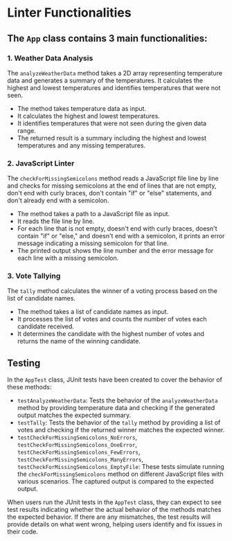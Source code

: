 # Linter Functionalities

## The `App` class contains 3 main functionalities:

### 1. Weather Data Analysis
The `analyzeWeatherData` method takes a 2D array representing temperature data and generates a summary of the temperatures. It calculates the highest and lowest temperatures and identifies temperatures that were not seen.

- The method takes temperature data as input.
- It calculates the highest and lowest temperatures.
- It identifies temperatures that were not seen during the given data range.
- The returned result is a summary including the highest and lowest temperatures and any missing temperatures.


### 2. JavaScript Linter
The `checkForMissingSemicolons` method reads a JavaScript file line by line and checks for missing semicolons at the end of lines that are not empty, don't end with curly braces, don't contain "if" or "else" statements, and don't already end with a semicolon.

- The method takes a path to a JavaScript file as input.
- It reads the file line by line.
- For each line that is not empty, doesn't end with curly braces, doesn't contain "if" or "else," and doesn't end with a semicolon, it prints an error message indicating a missing semicolon for that line.
- The printed output shows the line number and the error message for each line with a missing semicolon.

### 3. Vote Tallying
The `tally` method calculates the winner of a voting process based on the list of candidate names.
- The method takes a list of candidate names as input.
- It processes the list of votes and counts the number of votes each candidate received.
- It determines the candidate with the highest number of votes and returns the name of the winning candidate.

## Testing
In the `AppTest` class, JUnit tests have been created to cover the behavior of these methods:

- `testAnalyzeWeatherData`: Tests the behavior of the `analyzeWeatherData` method by providing temperature data and checking if the generated output matches the expected summary.
- `testTally`: Tests the behavior of the `tally` method by providing a list of votes and checking if the returned winner matches the expected winner.
- `testCheckForMissingSemicolons_NoErrors`, `testCheckForMissingSemicolons_OneError`, `testCheckForMissingSemicolons_FewErrors`, `testCheckForMissingSemicolons_ManyErrors`, `testCheckForMissingSemicolons_EmptyFile`: These tests simulate running the `checkForMissingSemicolons` method on different JavaScript files with various scenarios. The captured output is compared to the expected output.

When users run the JUnit tests in the `AppTest` class, they can expect to see test results indicating whether the actual behavior of the methods matches the expected behavior. If there are any mismatches, the test results will provide details on what went wrong, helping users identify and fix issues in their code.
